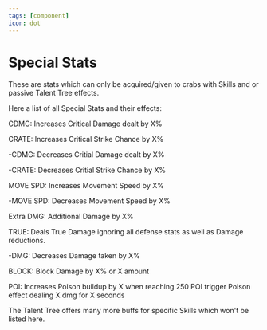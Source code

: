 ```yaml
---
tags: [component]
icon: dot
---
```

# Special Stats

These are stats which can only be acquired/given to crabs with Skills and or passive Talent Tree effects. 

Here a list of all Special Stats and their effects:

CDMG: Increases Critical Damage dealt by X%

CRATE: Increases Critical Strike Chance by X%

-CDMG: Decreases Critial Damage dealt by X%

-CRATE: Decreases Critial Strike Chance by X%

MOVE SPD: Increases Movement Speed by X%

-MOVE SPD: Decreases Movement Speed by X%

Extra DMG: Additional Damage by X%

TRUE: Deals True Damage ignoring all defense stats as well as Damage reductions.

-DMG: Decreases Damage taken by X% 

BLOCK: Block Damage by X% or X amount

POI: Increases Poison buildup by X when reaching 250 POI trigger Poison effect dealing X dmg for X seconds


The Talent Tree offers many more buffs for specific Skills which won't be listed here.




